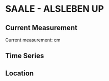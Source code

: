 # SAALE - ALSLEBEN UP

## Current Measurement

Current measurement: <Value topic="rivers/pegel-online/SAALE/ALSLEBEN_UP/measurementValue"/> cm

## Time Series

<TimeSeries topic="rivers/pegel-online/SAALE/ALSLEBEN_UP/measurementValue" period="week" />

## Location

<WorldMap>
  <Marker lat="51.70755239211751" lon="11.67736865745053" labelTopic="rivers/pegel-online/SAALE/ALSLEBEN_UP" />
</WorldMap>
